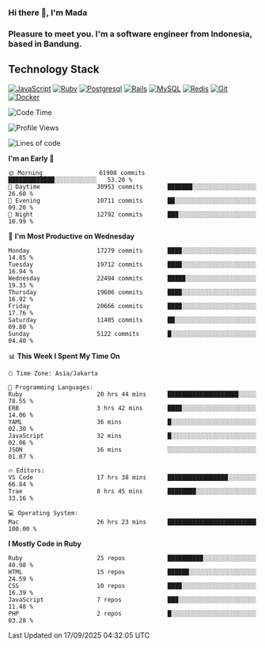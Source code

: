 ### Hi there 👋, I'm Mada
### Pleasure to meet you. I'm a software engineer from Indonesia, based in Bandung.

## Technology Stack

[![JavaScript](https://img.shields.io/badge/-JavaScript-%23F7DF1C?style=flat-square&logo=javascript&logoColor=000000&labelColor=%23F7DF1C&color=%23FFCE5A)](https://www.javascript.com/)
[![Ruby](https://img.shields.io/badge/Ruby-CC342D?style=flat-square&logo=ruby&logoColor=white)](https://www.ruby-lang.org/en/)
[![Postgresql](https://img.shields.io/badge/PostgreSQL-316192?style=flat-square&logo=postgresql&logoColor=ffffff)](https://www.postgresql.org/)
[![Rails](https://img.shields.io/badge/Ruby_on_Rails-CC0000?style=flat-square&logo=ruby-on-rails&logoColor=white)](https://rubyonrails.org/)
[![MySQL](https://img.shields.io/badge/-MySQL-4479A1?style=flat-square&logo=MySQL&logoColor=ffffff)](https://www.mysql.com/)
[![Redis](https://img.shields.io/badge/-Redis-DC382D?style=flat-square&logo=Redis&logoColor=ffffff)](https://redis.io/)
[![Git](https://img.shields.io/badge/-Git-%23F05032?style=flat-square&logo=git&logoColor=%23ffffff)](https://git-scm.com/)
[![Docker](https://img.shields.io/badge/-Docker-2496ED?style=flat-square&logo=docker&logoColor=ffffff)](https://www.docker.com/)
<!--
**madaarya/madaarya** is a ✨ _special_ ✨ repository because its `README.md` (this file) appears on your GitHub profile.

Here are some ideas to get you started:

- 🔭 I’m currently working on ...
- 🌱 I’m currently learning ...
- 👯 I’m looking to collaborate on ...
- 🤔 I’m looking for help with ...
- 💬 Ask me about ...
- 📫 How to reach me: ...
- 😄 Pronouns: ...
- ⚡ Fun fact: ...
-->
<!--START_SECTION:waka-->
![Code Time](http://img.shields.io/badge/Code%20Time-7%2C721%20hrs%2012%20mins-blue)

![Profile Views](http://img.shields.io/badge/Profile%20Views-0-blue)

![Lines of code](https://img.shields.io/badge/From%20Hello%20World%20I%27ve%20Written-53.3%20million%20lines%20of%20code-blue)

**I'm an Early 🐤** 

```text
🌞 Morning                61908 commits       █████████████░░░░░░░░░░░░   53.20 % 
🌆 Daytime                30953 commits       ███████░░░░░░░░░░░░░░░░░░   26.60 % 
🌃 Evening                10711 commits       ██░░░░░░░░░░░░░░░░░░░░░░░   09.20 % 
🌙 Night                  12792 commits       ███░░░░░░░░░░░░░░░░░░░░░░   10.99 % 
```
📅 **I'm Most Productive on Wednesday** 

```text
Monday                   17279 commits       ████░░░░░░░░░░░░░░░░░░░░░   14.85 % 
Tuesday                  19712 commits       ████░░░░░░░░░░░░░░░░░░░░░   16.94 % 
Wednesday                22494 commits       █████░░░░░░░░░░░░░░░░░░░░   19.33 % 
Thursday                 19686 commits       ████░░░░░░░░░░░░░░░░░░░░░   16.92 % 
Friday                   20666 commits       ████░░░░░░░░░░░░░░░░░░░░░   17.76 % 
Saturday                 11405 commits       ██░░░░░░░░░░░░░░░░░░░░░░░   09.80 % 
Sunday                   5122 commits        █░░░░░░░░░░░░░░░░░░░░░░░░   04.40 % 
```


📊 **This Week I Spent My Time On** 

```text
🕑︎ Time Zone: Asia/Jakarta

💬 Programming Languages: 
Ruby                     20 hrs 44 mins      ████████████████████░░░░░   78.55 % 
ERB                      3 hrs 42 mins       ████░░░░░░░░░░░░░░░░░░░░░   14.06 % 
YAML                     36 mins             █░░░░░░░░░░░░░░░░░░░░░░░░   02.30 % 
JavaScript               32 mins             █░░░░░░░░░░░░░░░░░░░░░░░░   02.06 % 
JSON                     16 mins             ░░░░░░░░░░░░░░░░░░░░░░░░░   01.07 % 

🔥 Editors: 
VS Code                  17 hrs 38 mins      █████████████████░░░░░░░░   66.84 % 
Trae                     8 hrs 45 mins       ████████░░░░░░░░░░░░░░░░░   33.16 % 

💻 Operating System: 
Mac                      26 hrs 23 mins      █████████████████████████   100.00 % 
```

**I Mostly Code in Ruby** 

```text
Ruby                     25 repos            ██████████░░░░░░░░░░░░░░░   40.98 % 
HTML                     15 repos            ██████░░░░░░░░░░░░░░░░░░░   24.59 % 
CSS                      10 repos            ████░░░░░░░░░░░░░░░░░░░░░   16.39 % 
JavaScript               7 repos             ███░░░░░░░░░░░░░░░░░░░░░░   11.48 % 
PHP                      2 repos             █░░░░░░░░░░░░░░░░░░░░░░░░   03.28 % 
```




 Last Updated on 17/09/2025 04:32:05 UTC
<!--END_SECTION:waka-->
